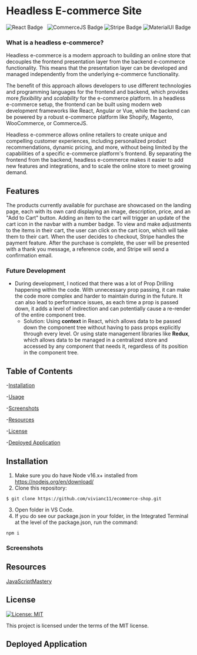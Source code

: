 # Headless E-commerce Site 
![React Badge](https://img.shields.io/badge/React-20232A?style=for-the-badge&logo=react&logoColor=61DAFB) &nbsp; 
![CommerceJS Badge](https://img.shields.io/badge/CommerceJS-FCC624?style=for-the-badge&logo=&logoColor=black)
![Stripe Badge](https://img.shields.io/badge/Stripe-626CD9?style=for-the-badge&logo=Stripe&logoColor=white)
![MaterialUI Badge](https://img.shields.io/badge/Material--UI-0081CB?style=for-the-badge&logo=material-ui&logoColor=white)

### What is a headless e-commerce?
Headless e-commerce is a modern approach to building an online store that decouples the frontend presentation layer from the backend e-commerce functionality. This means that the presentation layer can be developed and managed independently from the underlying e-commerce functionality.

The benefit of this approach allows developers to use different technologies and programming languages for the frontend and backend, which provides more <i>flexibility</i> and <i>scalability</i> for the e-commerce platform. In a headless e-commerce setup, the frontend can be built using modern web development frameworks like React, Angular or Vue, while the backend can be powered by a robust e-commerce platform like Shopify, Magento, WooCommerce, or CommerceJS.

Headless e-commerce allows online retailers to create unique and compelling customer experiences, including personalized product recommendations, dynamic pricing, and more, without being limited by the capabilities of a specific e-commerce platform's frontend. By separating the frontend from the backend, headless e-commerce makes it easier to add new features and integrations, and to scale the online store to meet growing demand.

## Features
The products currently available for purchase are showcased on the landing page, each with its own card displaying an image, description, price, and an "Add to Cart" button. Adding an item to the cart will trigger an update of the cart icon in the navbar with a number badge. To view and make adjustments to the items in their cart, the user can click on the cart icon, which will take them to their cart. When the user decides to checkout, Stripe handles the payment feature. After the purchase is complete, the user will be presented with a thank you message, a reference code, and Stripe will send a confirmation email.

### Future Development
- During development, I noticed that there was a lot of Prop Drilling happening within the code. With unnecessary prop passing, it can make the code more complex and harder to maintain during in the future. It can also lead to performance issues, as each time a prop is passed down, it adds a level of indirection and can potentially cause a re-render of the entire component tree. 
    - Solution: Using <b>context</b> in React, which allows data to be passed down the component tree without having to pass props explicitly through every level. Or using state management libraries like <b>Redux</b>, which allows data to be managed in a centralized store and accessed by any component that needs it, regardless of its position in the component tree.

## Table of Contents

-[Installation](#installation)

-[Usage](#usage)

-[Screenshots](#screenshots)

-[Resources](#resources)

-[License](#license)

-[Deployed Application](#deploy-application)


## Installation

1) Make sure you do have Node v16.x+ installed from <https://nodejs.org/en/download/>
2) Clone this repository:
````
$ git clone https://github.com/vivianc11/ecommerce-shop.git
````
3) Open folder in VS Code.
4) If you do see our package.json in your folder, in the Integrated Terminal at the level of the package.json, run the command:
````
npm i
````

### Screenshots



## Resources
[JavaScriptMastery](https://www.youtube.com/watch?v=377AQ0y6LPA&ab_channel=JavaScriptMastery)

## License

[![License: MIT](https://img.shields.io/badge/License-MIT-yellow.svg)](https://opensource.org/licenses/MIT)

This project is licensed under the terms of the MIT license.

## Deployed Application





